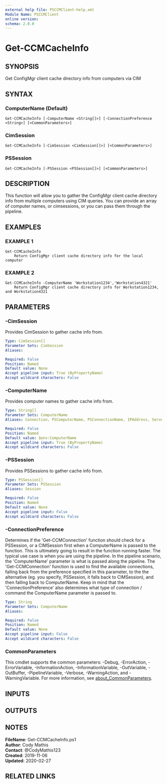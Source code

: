 ```yaml
---
external help file: PSCCMClient-help.xml
Module Name: PSCCMClient
online version:
schema: 2.0.0
---
```


# Get-CCMCacheInfo

## SYNOPSIS
Get ConfigMgr client cache directory info from computers via CIM

## SYNTAX

### ComputerName (Default)
```
Get-CCMCacheInfo [-ComputerName <String[]>] [-ConnectionPreference <String>] [<CommonParameters>]
```

### CimSession
```
Get-CCMCacheInfo [-CimSession <CimSession[]>] [<CommonParameters>]
```

### PSSession
```
Get-CCMCacheInfo [-PSSession <PSSession[]>] [<CommonParameters>]
```

## DESCRIPTION
This function will allow you to gather the ConfigMgr client cache directory info from multiple computers using CIM queries.
You can provide an array of computer names, or cimsessions, or you can pass them through the pipeline.

## EXAMPLES

### EXAMPLE 1
```
Get-CCMCacheInfo
    Return ConfigMgr client cache directory info for the local computer
```

### EXAMPLE 2
```
Get-CCMCacheInfo -ComputerName 'Workstation1234','Workstation4321'
    Return ConfigMgr client cache directory info for Workstation1234, and Workstation4321
```

## PARAMETERS

### -CimSession
Provides CimSession to gather cache info from.

```yaml
Type: CimSession[]
Parameter Sets: CimSession
Aliases:

Required: False
Position: Named
Default value: None
Accept pipeline input: True (ByPropertyName)
Accept wildcard characters: False
```

### -ComputerName
Provides computer names to gather cache info from.

```yaml
Type: String[]
Parameter Sets: ComputerName
Aliases: Connection, PSComputerName, PSConnectionName, IPAddress, ServerName, HostName, DNSHostName

Required: False
Position: Named
Default value: $env:ComputerName
Accept pipeline input: True (ByPropertyName)
Accept wildcard characters: False
```

### -PSSession
Provides PSSessions to gather cache info from.

```yaml
Type: PSSession[]
Parameter Sets: PSSession
Aliases: Session

Required: False
Position: Named
Default value: None
Accept pipeline input: False
Accept wildcard characters: False
```

### -ConnectionPreference
Determines if the 'Get-CCMConnection' function should check for a PSSession, or a CIMSession first when a ComputerName
is passed to the function.
This is ultimately going to result in the function running faster.
The typical use case is
when you are using the pipeline.
In the pipeline scenario, the 'ComputerName' parameter is what is passed along the 
pipeline.
The 'Get-CCMConnection' function is used to find the available connections, falling back from the preference
specified in this parameter, to the the alternative (eg.
you specify, PSSession, it falls back to CIMSession), and then 
falling back to ComputerName.
Keep in mind that the 'ConnectionPreference' also determines what type of connection / command
the ComputerName parameter is passed to.

```yaml
Type: String
Parameter Sets: ComputerName
Aliases:

Required: False
Position: Named
Default value: None
Accept pipeline input: False
Accept wildcard characters: False
```

### CommonParameters

This cmdlet supports the common parameters: -Debug, -ErrorAction, -ErrorVariable, -InformationAction, -InformationVariable, -OutVariable, -OutBuffer, -PipelineVariable, -Verbose, -WarningAction, and -WarningVariable. For more information, see [about_CommonParameters](http://go.microsoft.com/fwlink/?LinkID=113216).

## INPUTS

## OUTPUTS

## NOTES

**FileName**:    Get-CCMCacheInfo.ps1  
**Author**:      Cody Mathis  
**Contact**:     @CodyMathis123  
**Created**:     2019-11-06  
**Updated**:     2020-02-27  

## RELATED LINKS
